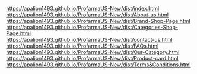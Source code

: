 https://apalion1493.github.io/ProfarmaUS-New/dist/index.html <br/>
https://apalion1493.github.io/ProfarmaUS-New/dist/About-us.html <br/>
https://apalion1493.github.io/ProfarmaUS-New/dist/Brand-Shop-Page.html <br/>
https://apalion1493.github.io/ProfarmaUS-New/dist/Categories-Shop-Page.html <br/>
https://apalion1493.github.io/ProfarmaUS-New/dist/contact-us.html<br/>
https://apalion1493.github.io/ProfarmaUS-New/dist/FAQs.html <br/>
https://apalion1493.github.io/ProfarmaUS-New/dist/Our-Category.html <br/>
https://apalion1493.github.io/ProfarmaUS-New/dist/Product-card.html<br/>
https://apalion1493.github.io/ProfarmaUS-New/dist/Terms&Conditions.html <br/>